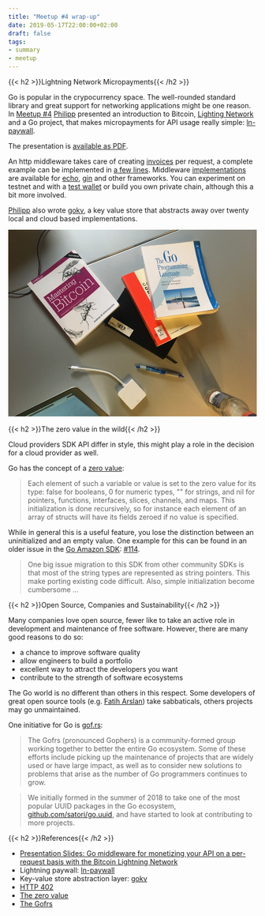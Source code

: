 ```yaml
---
title: "Meetup #4 wrap-up"
date: 2019-05-17T22:00:00+02:00
draft: false
tags:
- summary
- meetup
---
```


{{< h2 >}}Lightning Network Micropayments{{< /h2 >}}

Go is popular in the crypocurrency space. The well-rounded standard library and
great support for networking applications might be one reason. In [Meetup
#4](https://www.meetup.com/Leipzig-Golang/events/261418733/)
[Philipp](https://github.com/philippgille) presented an introduction to
Bitcoin, [Lighting Network](https://en.wikipedia.org/wiki/Lightning_Network)
and a Go project, that makes micropayments for API usage really simple:
[ln-paywall](https://github.com/philippgille/ln-paywall).

The presentation is [available as PDF](https://golangleipzig.space/downloads/ln-paywall.pdf).

An http middleware takes care of creating
[invoices](https://github.com/lightningnetwork/lightning-rfc/blob/master/11-payment-encoding.md)
per request, a complete example can be implemented in [a few
lines](https://github.com/philippgille/ln-paywall/blob/78fd1dfbf10f549a22f4f30ac7f68c2a2735e989/examples/ping/handlerfunc/main.go).
Middleware
[implementations](https://github.com/philippgille/ln-paywall/tree/master/examples/ping)
are available for [echo](https://echo.labstack.com/),
[gin](https://github.com/gin-gonic/gin) and other frameworks.  You can
experiment on testnet and with a [test wallet](http://web.archive.org/web/20240311221624/https://htlc.me/) or build you own
private chain, although this a bit more involved.

[Philipp](https://github.com/philippgille) also wrote
[gokv](https://github.com/philippgille/gokv), a key value store that abstracts
away over twenty local and cloud based implementations.

![](/images/go-bitcoin-books-web.jpg)

{{< h2 >}}The zero value in the wild{{< /h2 >}}

Cloud providers SDK API differ in style, this might play a role in the decision
for a cloud provider as well.

Go has the concept of a [zero value](https://golang.org/ref/spec#The_zero_value):

> Each element of such a variable or value is set to the zero value for its
> type: false for booleans, 0 for numeric types, "" for strings, and nil for
> pointers, functions, interfaces, slices, channels, and maps. This
> initialization is done recursively, so for instance each element of an array
> of structs will have its fields zeroed if no value is specified.

While in general this is a useful feature, you lose the distinction between an
uninitialized and an empty value. One example for this can be found in an older
issue in the [Go Amazon SDK](https://github.com/aws/aws-sdk-go-v2):
[#114](https://github.com/aws/aws-sdk-go/issues/114).

> One big issue migration to this SDK from other community SDKs is that most of
> the string types are represented as string pointers. This make porting
> existing code difficult. Also, simple initialization become cumbersome ...

{{< h2 >}}Open Source, Companies and Sustainability{{< /h2 >}}

Many companies love open source, fewer like to take an active role in
development and maintenance of free software. However, there are many good
reasons to do so:

* a chance to improve software quality
* allow engineers to build a portfolio
* excellent way to attract the developers you want
* contribute to the strength of software ecosystems

The Go world is no different than others in this respect. Some developers of
great open source tools (e.g.
[Fatih Arslan](https://arslan.io/2018/10/09/taking-an-indefinite-sabbatical-from-my-projects/)) take sabbaticals,
others projects may go unmaintained.

One initiative for Go is [gof.rs](http://web.archive.org/web/20230610074335/https://gof.rs/):

> The Gofrs (pronounced Gophers) is a community-formed group working together
> to better the entire Go ecosystem. Some of these efforts include picking up
> the maintenance of projects that are widely used or have large impact, as
> well as to consider new solutions to problems that arise as the number of Go
> programmers continues to grow.

> We initially formed in the summer of 2018 to take one of the most popular
> UUID packages in the Go ecosystem,
> [github.com/satori/go.uuid](https://github.com/gofrs/uuid), and have started
> to look at contributing to more projects.

{{< h2 >}}References{{< /h2 >}}

* [Presentation Slides: Go middleware for monetizing your API on a per-request basis with the Bitcoin Lightning Network](https://golangleipzig.space/downloads/ln-paywall.pdf)
* Lightning paywall: [ln-paywall](https://github.com/philippgille/ln-paywall)
* Key-value store abstraction layer: [gokv](https://github.com/philippgille/gokv)
* [HTTP 402](https://httpstatuses.com/402)
* [The zero value](https://golang.org/ref/spec#The_zero_value)
* [The Gofrs](https://gof.rs)

